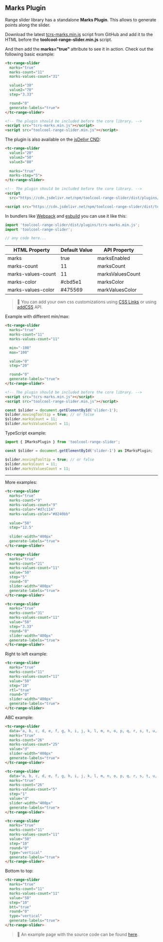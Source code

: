 ## Marks Plugin

<div data-examples="marks-tooltip"></div>

Range slider library has a standalone **Marks Plugin**. This allows to generate points along the slider.

Download the latest [tcrs-marks.min.js](https://github.com/toolcool-org/toolcool-range-slider/blob/main/dist/plugins/tcrs-marks.min.js) script from GitHub and add it to the HTML before the **toolcool-range-slider.min.js** script.

And then add the **marks="true"** attribute to see it in action. Check out the following basic example:

```html
<tc-range-slider
  marks="true"
  marks-count="11"
  marks-values-count="31"

  value1="30"
  value2="70"
  step="3.33"

  round="0"
  generate-labels="true">
</tc-range-slider>

<!-- The plugin should be included before the core library. -->
<script src="tcrs-marks.min.js"></script>
<script src="toolcool-range-slider.min.js"></script>
```
 
<div class="my-24 flex flex-col items-center">
    <tc-range-slider 
      marks="true"
      marks-count="31"
      marks-values-count="11"
      value1="30"
      value2="70"
      step="3.33"
      round="0"
      generate-labels="true"
      slider-width="400px">
    </tc-range-slider>
</div>

The plugin is also available on the [jsDelivr CND](https://www.jsdelivr.com/package/npm/toolcool-range-slider):

```html
<tc-range-slider
  value1="20"
  value2="50"
  value3="80"
  
  marks="true"
  marks-step="5">
</tc-range-slider>

<!-- The plugin should be included before the core library. -->
<script 
  src="https://cdn.jsdelivr.net/npm/toolcool-range-slider/dist/plugins/tcrs-marks.min.js"></script>

<script src="https://cdn.jsdelivr.net/npm/toolcool-range-slider/dist/toolcool-range-slider.min.js"></script>
```

In bundlers like [Webpack](https://webpack.js.org/) and [esbuild](https://esbuild.github.io/) you can use it like this:

```js
import 'toolcool-range-slider/dist/plugins/tcrs-marks.min.js';
import 'toolcool-range-slider';

// any code here...
```

| HTML Property      | Default Value | API Property     |
|--------------------|---------------|------------------|
| marks              | true          | marksEnabled     |
| marks-count        | 11            | marksCount       | 
| marks-values-count | 11            | marksValuesCount | 
| marks-color        | #cbd5e1       | marksColor       | 
| marks-values-color | #475569       | markValuesColor  | 

  
> :pushpin: You can add your own css customizations using [CSS Links](/pages/css-links.html) or using [addCSS](/pages/add-css-api.html) API.

Example with different min/max:
  
```html
<tc-range-slider
  marks="true"
  marks-count="11"
  marks-values-count="11"

  min="-100"
  max="100"

  value="0"
  step="20"

  round="0"
  generate-labels="true">
</tc-range-slider>

<!-- The plugin should be included before the core library. -->
<script src="tcrs-marks.min.js"></script>
<script src="toolcool-range-slider.min.js"></script>
```

<div class="my-24 flex flex-col items-center">
    <tc-range-slider 
      marks="true"
      marks-count="11"
      marks-values-count="11"
      min="-100"
      max="100"
      value="0"
      step="20"
      round="0"
      generate-labels="true"
      slider-width="400px">
    </tc-range-slider>
</div>

```js
const $slider = document.getElementById('slider-1');
$slider.movingTooltip = true; // or false
$slider.marksCount = 11;
$slider.marksValuesCount = 11;
```

TypeScript example:

```typescript
import { IMarksPlugin } from 'toolcool-range-slider';

const $slider = document.getElementById('slider-1') as IMarksPlugin;

$slider.movingTooltip = true; // or false
$slider.marksCount = 11;
$slider.marksValuesCount = 11;
```

<hr class="my-10" />

More examples:

```html
<tc-range-slider
  marks="true"
  marks-count="9"
  marks-values-count="9"
  marks-color="#d7c114"
  marks-values-color="#8240bb"
  
  value="50"
  step="12.5"
  
  slider-width="400px"
  generate-labels="true">
</tc-range-slider>
```
  
<div class="my-24 flex flex-col items-center">
    <tc-range-slider 
      marks="true"
      marks-count="9"
      marks-values-count="9"
      marks-color="#d7c114"
      marks-values-color="#8240bb"
      value="50"
      step="12.5"
      slider-width="400px"
      generate-labels="true">
    </tc-range-slider>
</div>


```html
<tc-range-slider
  marks="true"
  marks-count="21"
  marks-values-count="11"
  value="50"
  step="5"
  round="0"
  slider-width="400px"
  generate-labels="true">
</tc-range-slider>
```

<div class="my-24 flex flex-col items-center">
    <tc-range-slider 
      marks="true"
      marks-count="21"
      marks-values-count="11"
      value="50"
      step="5"
      round="0"
      slider-width="400px"
      generate-labels="true">
    </tc-range-slider>
</div>

```html
<tc-range-slider
  marks="true"
  marks-count="31"
  marks-values-count="11"
  value="50"
  step="3.33"
  round="0"
  slider-width="400px"
  generate-labels="true">
</tc-range-slider>
```

<div class="my-24 flex flex-col items-center">
    <tc-range-slider 
      marks="true"
      marks-count="31"
      marks-values-count="11"
      value="50"
      step="3.33"
      round="0"
      slider-width="400px"
      generate-labels="true">
    </tc-range-slider>
</div>

Right to left example:

```html
<tc-range-slider
  marks="true"
  marks-count="11"
  marks-values-count="11"
  value="50"
  step="10"
  rtl="true"
  round="0"
  slider-width="400px"
  generate-labels="true">
</tc-range-slider>
```

<div class="my-24 flex flex-col items-center">
    <tc-range-slider 
      marks="true"
      marks-count="11"
      marks-values-count="11"
      value="50"
      step="10"
      rtl="true"
      round="0"
      slider-width="400px"
      generate-labels="true">
    </tc-range-slider>
</div>

ABC example:

```html
<tc-range-slider
  data="a, b, c, d, e, f, g, h, i, j, k, l, m, n, o, p, q, r, s, t, u, v, w, x, y, z"
  marks="true"
  marks-count="26"
  marks-values-count="25"
  value="d"
  slider-width="400px"
  generate-labels="true">
</tc-range-slider>
```

<div class="my-24 flex flex-col items-center">
    <tc-range-slider 
      data="a, b, c, d, e, f, g, h, i, j, k, l, m, n, o, p, q, r, s, t, u, v, w, x, y, z"
      marks="true"
      marks-count="26"
      marks-values-count="25"
      value="d"
      slider-width="400px"
      generate-labels="true">
    </tc-range-slider>
</div>

```html
<tc-range-slider
  data="a, b, c, d, e, f, g, h, i, j, k, l, m, n, o, p, q, r, s, t, u, v, w, x, y, z"
  marks="true"
  marks-count="26"
  marks-values-count="5"
  step="1"
  value="d"
  slider-width="400px"
  generate-labels="true">
</tc-range-slider>
```

<div class="my-24 flex flex-col items-center">
    <tc-range-slider 
      data="a, b, c, d, e, f, g, h, i, j, k, l, m, n, o, p, q, r, s, t, u, v, w, x, y, z"
      marks="true"
      marks-count="26"
      marks-values-count="5"
      step="1"
      value="d"
      slider-width="400px"
      generate-labels="true">
    </tc-range-slider>
</div>

```html
<tc-range-slider
  marks="true"
  marks-count="11"
  marks-values-count="11"
  value="50"
  step="10"
  round="0"
  type="vertical"
  generate-labels="true">
</tc-range-slider>
```

<div class="my-24 flex flex-col items-center">
    <tc-range-slider 
      marks="true"
      marks-count="11"
      marks-values-count="11"
      value="50"
      step="10"
      round="0"
      type="vertical"
      generate-labels="true">
    </tc-range-slider>
</div>

Bottom to top:

```html
<tc-range-slider
  marks="true"
  marks-count="11"
  marks-values-count="11"
  value="50"
  step="10"
  btt="true"
  round="0"
  type="vertical"
  generate-labels="true">
</tc-range-slider>
```

<div class="my-24 flex flex-col items-center">
    <tc-range-slider 
      marks="true"
      marks-count="11"
      marks-values-count="11"
      value="50"
      step="10"
      btt="true"
      round="0"
      type="vertical"
      generate-labels="true">
    </tc-range-slider>
</div>


> :pushpin: An example page with the source code can be found [here](https://github.com/toolcool-org/toolcool-range-slider/blob/main/examples/33-marks-plugin.html).


